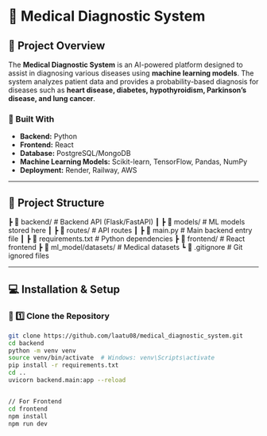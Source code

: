 # 🏥 Medical Diagnostic System  

## 📌 Project Overview  
The **Medical Diagnostic System** is an AI-powered platform designed to assist in diagnosing various diseases using **machine learning models**. The system analyzes patient data and provides a probability-based diagnosis for diseases such as **heart disease, diabetes, hypothyroidism, Parkinson’s disease, and lung cancer**.  

### 🚀 Built With  
- **Backend:** Python 
- **Frontend:** React 
- **Database:** PostgreSQL/MongoDB  
- **Machine Learning Models:** Scikit-learn, TensorFlow, Pandas, NumPy  
- **Deployment:** Render, Railway, AWS  

---

## 📂 Project Structure  

┣ 📁 backend/ # Backend API (Flask/FastAPI)
┃ ┣ 📁 models/ # ML models stored here
┃ ┣ 📁 routes/ # API routes
┃ ┣ 📄 main.py # Main backend entry file
┃ ┣ 📄 requirements.txt # Python dependencies
┣ 📁 frontend/ # React frontend 
┣ 📁 ml_model/datasets/ # Medical datasets
┗ 📄 .gitignore # Git ignored files



---

## 💻 Installation & Setup  

### 🔹 1️⃣ Clone the Repository  
```sh
git clone https://github.com/laatu08/medical_diagnostic_system.git
cd backend
python -m venv venv
source venv/bin/activate  # Windows: venv\Scripts\activate
pip install -r requirements.txt
cd ..
uvicorn backend.main:app --reload


// For Frontend
cd frontend
npm install
npm run dev
